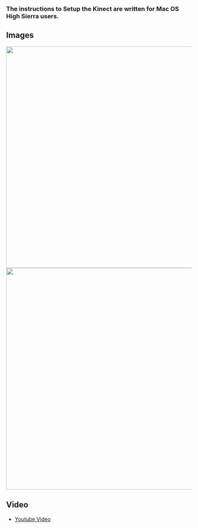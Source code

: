 ### The instructions to Setup the Kinect are written for Mac OS High Sierra users.

## Images

<img src="https://github.com/totovr/SimpleOpenni/blob/master/Images/Skeleton_Tracking.png" width="600">
<img src="https://github.com/totovr/SimpleOpenni/blob/master/Images/deep.png" width="600">

## Video

* [Youtube Video](https://www.youtube.com/watch?v=5n5qqz3RfPM)
